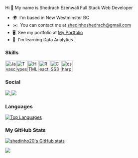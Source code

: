 Hi 👋 My name is Shedrach Ezenwali
Full Stack Web Developer
* 🌍  I'm based in New Westminster BC
* ✉️  You can contact me at [shedinhoshedrach@gmail.com](mailto:shedinhoshedrach@gmail.com)
* 🖥️  See my portfolio at [My Portfolio](https://shedinho.netlify.app)
* 🧠  I'm learning Data Analytics

### Skills

<p align="left"><a href="https://developer.mozilla.org/en-US/docs/Web/JavaScript" target="_blank" rel="noreferrer"><img src="https://raw.githubusercontent.com/danielcranney/readme-generator/main/public/icons/skills/javascript-colored.svg" width="36" height="36" alt="Javascript" /></a><a href="https://www.typescriptlang.org/" target="_blank" rel="noreferrer"><img src="https://raw.githubusercontent.com/danielcranney/readme-generator/main/public/icons/skills/typescript-colored.svg" width="36" height="36" alt="Typescript" /></a><a href="https://developer.mozilla.org/en-US/docs/Glossary/HTML5" target="_blank" rel="noreferrer"><img src="https://raw.githubusercontent.com/danielcranney/readme-generator/main/public/icons/skills/html5-colored.svg" width="36" height="36" alt="HTML5" /></a><a href="https://reactjs.org/" target="_blank" rel="noreferrer"><img src="https://raw.githubusercontent.com/danielcranney/readme-generator/main/public/icons/skills/react-colored.svg" width="36" height="36" alt="React" /></a><a href="https://www.w3.org/TR/CSS/#css" target="_blank" rel="noreferrer"><img src="https://raw.githubusercontent.com/danielcranney/readme-generator/main/public/icons/skills/css3-colored.svg" width="36" height="36" alt="CSS3" /></a><a href="https://learn.microsoft.com/en-us/dotnet/csharp/" target="_blank" rel="noreferrer"><img src="https://raw.githubusercontent.com/danielcranney/readme-generator/main/public/icons/skills/csharp-colored.svg" width="36" height="36" alt="csharp" /></a></p>

### Social
<div> 
  <a href="https://twitter.com/ezenwali" target="_blank">
    <img src="https://img.shields.io/badge/Twitter-1DA1F2?style=for-the-badge&logo=twitter&logoColor=white">
    </a>
  <a href="https://www.linkedin.com/in/shedrachezenwali/" target="_blank">
    <img src="https://img.shields.io/badge/LinkedIn-0077B5?style=for-the-badge&logo=linkedin&logoColor=white">
  </a>
 	
  
</div>

### Languages
<a href="https://github.com/shedinho20" align="left" ><img src="https://github-readme-stats.vercel.app/api/top-langs/?username=shedinho20&langs_count=10&title_color=14b8a6&text_color=ffffff&icon_color=14b8a6&bg_color=1c1917&hide_border=true&locale=en&custom_title=Top%20%Languages" alt="Top Languages" /></a>
### My GitHub Stats

<a href="http://www.github.com/shedinho20"><img src="https://github-readme-stats.vercel.app/api?username=shedinho20&show_icons=true&hide=&count_private=true&title_color=14b8a6&text_color=ffffff&icon_color=14b8a6&bg_color=1c1917&hide_border=true&show_icons=true" alt="shedinho20's GitHub stats" /></a>

<a href="http://www.github.com/shedinho20"><img src="https://github-readme-streak-stats.herokuapp.com/?user=shedinho20&stroke=ffffff&background=1c1917&ring=14b8a6&fire=14b8a6&currStreakNum=ffffff&currStreakLabel=14b8a6&sideNums=ffffff&sideLabels=ffffff&dates=ffffff&hide_border=true" /></a>



